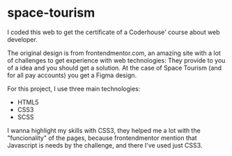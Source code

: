 # space-tourism
I coded this web to get the certificate of a Coderhouse' course about web developer.

The original design is from frontendmentor.com, an amazing site with a lot of challenges to get experience with web technologies:
  They provide to you of a idea and you should get a solution. At the case of Space Tourism (and for all pay accounts) you get a Figma design.

For this project, I use three main technologies:
- HTML5
- CSS3
- SCSS

I wanna highlight my skills with CSS3, they helped me a lot with the "funcionality" of the pages, because frontendmentor mention that Javascript is needs by the challenge, and there I've used just CSS3.
